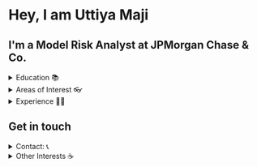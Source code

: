 <h1>Hey, I am Uttiya Maji</h1>

<h2> I'm a Model Risk Analyst at JPMorgan Chase & Co.</h2>
<details>
<summary>Education 📚</summary>
<ul>
  <li>I hold a Master's degree in Statistics from IIT Kanpur</li>
</ul>
<ul>
  <li>Also, I never completed any course from Udemy, Udacity, Coursera etc.</li>
</ul>
	
</details>

<details>
<summary>Areas of Interest 👓 </summary>
<ul>
  <li><a>Computational Statistics, Data Analysis</a></li>
  <li><a> I primarily work with R and Python and I'm very much interested to learn the internals of them</a></li>
</ul>
</details>


<details>
	<summary>Experience  👨‍💻</summary>
  <ul>
	  <li><a>As an intern at <b> General Electric </b> in their Advanced Technology group, I helped build a model for early prediction of interventions for hypoxia and hyperoxia during surgery</a></li>
	  <li><a>I have helped implement an efficient alternative algorithm to compute Multivariate Spectral Variance Estimators in the R package <b> mcmcse </b></a></li>
    </ul>
</details>
<h2>Get in touch </h2>
<details>
  <summary>Contact: 📞</summary>
  <ul>
  <li>Drop me a mail at
	  <b> maji.uttiya@gmail.com </b>
  </a></li>
</ul>
</details>
<details>
  <summary>Other Interests ☕ </summary>
  <details>
  <summary>Books </summary>
  <ul>
  <li> Sapiens, Homo Deus
  </a></li>
  </ul>
  </details>
  <details>
  <summary>TV shows </summary>
  <ul>
  <li>Silicon Valley, Bojack Horseman, American Vandal
  </a></li>
  </ul>
  </details>
  <details>
  <summary>Films </summary>
  <ul>
  <li>Mr. Nobody, Her
  </a></li>
  </ul>
  </details>
  <details>
  <summary>YouTube </summary>
  <ul>
  <li> 3Blue1brown, Freethink, Vox, Verge, ColdFusion TV, Mango Street
  </a></li>
  </ul>
  </details>
  
</details>
